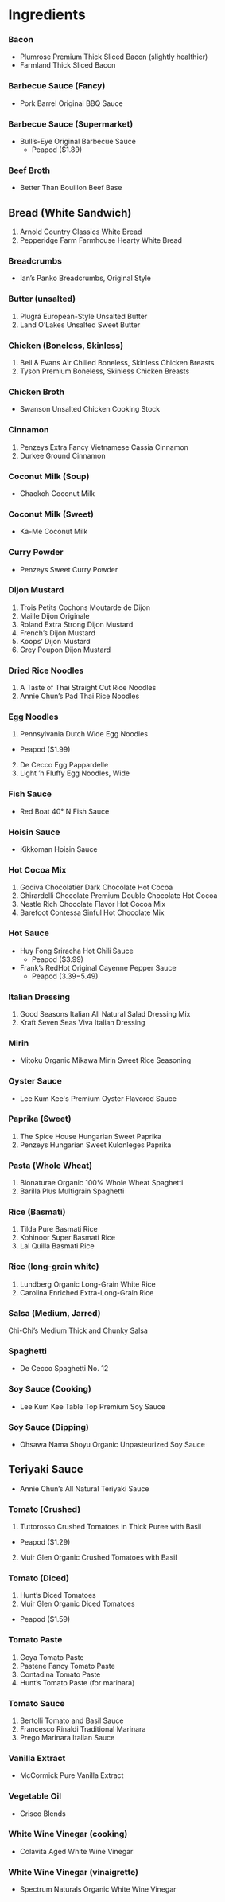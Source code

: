 # Ingredients

### Bacon
* Plumrose Premium Thick Sliced Bacon (slightly healthier)
* Farmland Thick Sliced Bacon

### Barbecue Sauce (Fancy)
* Pork Barrel Original BBQ Sauce

### Barbecue Sauce (Supermarket)
* Bull’s-Eye Original Barbecue Sauce
  * Peapod ($1.89)

### Beef Broth
* Better Than Bouillon Beef Base

## Bread (White Sandwich)
1. Arnold Country Classics White Bread
2. Pepperidge Farm Farmhouse Hearty White Bread

### Breadcrumbs
* Ian’s Panko Breadcrumbs, Original Style

### Butter (unsalted)
1. Plugrá European-Style Unsalted Butter
2. Land O’Lakes Unsalted Sweet Butter

### Chicken (Boneless, Skinless)
1. Bell & Evans Air Chilled Boneless, Skinless Chicken Breasts
2. Tyson Premium Boneless, Skinless Chicken Breasts

### Chicken Broth
* Swanson Unsalted Chicken Cooking Stock

### Cinnamon
1. Penzeys Extra Fancy Vietnamese Cassia Cinnamon
2. Durkee Ground Cinnamon

### Coconut Milk (Soup)
* Chaokoh Coconut Milk

### Coconut Milk (Sweet)
* Ka-Me Coconut Milk

### Curry Powder
* Penzeys Sweet Curry Powder

### Dijon Mustard
1. Trois Petits Cochons Moutarde de Dijon
2. Maille Dijon Originale
3. Roland Extra Strong Dijon Mustard
4. French’s Dijon Mustard
5. Koops’ Dijon Mustard
6. Grey Poupon Dijon Mustard

### Dried Rice Noodles
1. A Taste of Thai Straight Cut Rice Noodles
2. Annie Chun’s Pad Thai Rice Noodles

### Egg Noodles
1. Pennsylvania Dutch Wide Egg Noodles
  * Peapod ($1.99)
2. De Cecco Egg Pappardelle
2. Light ’n Fluffy Egg Noodles, Wide

### Fish Sauce
* Red Boat 40° N Fish Sauce

### Hoisin Sauce
* Kikkoman Hoisin Sauce

### Hot Cocoa Mix
1. Godiva Chocolatier Dark Chocolate Hot Cocoa
2. Ghirardelli Chocolate Premium Double Chocolate Hot Cocoa
3. Nestle Rich Chocolate Flavor Hot Cocoa Mix
4. Barefoot Contessa Sinful Hot Chocolate Mix

### Hot Sauce
* Huy Fong Sriracha Hot Chili Sauce
  * Peapod ($3.99)
* Frank’s RedHot Original Cayenne Pepper Sauce
  * Peapod ($3.39-$5.49)

### Italian Dressing
1. Good Seasons Italian All Natural Salad Dressing Mix
2. Kraft Seven Seas Viva Italian Dressing

### Mirin
* Mitoku Organic Mikawa Mirin Sweet Rice Seasoning

### Oyster Sauce
* Lee Kum Kee's Premium Oyster Flavored Sauce

### Paprika (Sweet)
1. The Spice House Hungarian Sweet Paprika
2. Penzeys Hungarian Sweet Kulonleges Paprika

### Pasta (Whole Wheat)
1. Bionaturae Organic 100% Whole Wheat Spaghetti
2. Barilla Plus Multigrain Spaghetti

### Rice (Basmati)
1. Tilda Pure Basmati Rice
2. Kohinoor Super Basmati Rice
3. Lal Quilla Basmati Rice

### Rice (long-grain white)
1. Lundberg Organic Long-Grain White Rice
2. Carolina Enriched Extra-Long-Grain Rice

### Salsa (Medium, Jarred)
  Chi-Chi’s Medium Thick and Chunky Salsa

### Spaghetti
* De Cecco Spaghetti No. 12

### Soy Sauce (Cooking)
* Lee Kum Kee Table Top Premium Soy Sauce

### Soy Sauce (Dipping)
* Ohsawa Nama Shoyu Organic Unpasteurized Soy Sauce

## Teriyaki Sauce
* Annie Chun’s All Natural Teriyaki Sauce

### Tomato (Crushed)
1. Tuttorosso Crushed Tomatoes in Thick Puree with Basil
  * Peapod ($1.29)
2. Muir Glen Organic Crushed Tomatoes with Basil

### Tomato (Diced)
1. Hunt’s Diced Tomatoes
2. Muir Glen Organic Diced Tomatoes
  * Peapod ($1.59)

### Tomato Paste
1. Goya Tomato Paste
2. Pastene Fancy Tomato Paste
3. Contadina Tomato Paste
4. Hunt’s Tomato Paste (for marinara)

### Tomato Sauce
1. Bertolli Tomato and Basil Sauce
2. Francesco Rinaldi Traditional Marinara
3. Prego Marinara Italian Sauce

### Vanilla Extract
* McCormick Pure Vanilla Extract

### Vegetable Oil
* Crisco Blends

### White Wine Vinegar (cooking)
* Colavita Aged White Wine Vinegar

### White Wine Vinegar (vinaigrette)
* Spectrum Naturals Organic White Wine Vinegar
